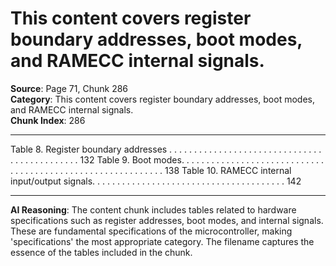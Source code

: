 # This content covers register boundary addresses, boot modes, and RAMECC internal signals.

**Source**: Page 71, Chunk 286  
**Category**: This content covers register boundary addresses, boot modes, and RAMECC internal signals.  
**Chunk Index**: 286

---

Table 8. Register boundary addresses . . . . . . . . . . . . . . . . . . . . . . . . . . . . . . . . . . . . . . . . . . . . . 132
Table 9. Boot modes. . . . . . . . . . . . . . . . . . . . . . . . . . . . . . . . . . . . . . . . . . . . . . . . . . . . . . . . . . . . 138
Table 10. RAMECC internal input/output signals. . . . . . . . . . . . . . . . . . . . . . . . . . . . . . . . . . . . . . . 142

---

**AI Reasoning**: The content chunk includes tables related to hardware specifications such as register addresses, boot modes, and internal signals. These are fundamental specifications of the microcontroller, making 'specifications' the most appropriate category. The filename captures the essence of the tables included in the chunk.
